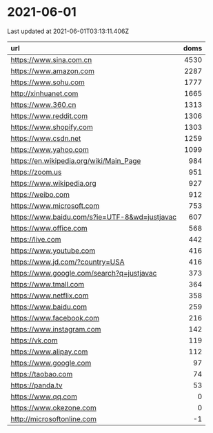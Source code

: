 # 2021-06-01

<!-- BEGIN -->
Last updated at 2021-06-01T03:13:11.406Z

url | doms
:- | -:
https://www.sina.com.cn | 4530
https://www.amazon.com | 2287
https://www.sohu.com | 1777
http://xinhuanet.com | 1665
https://www.360.cn | 1313
https://www.reddit.com | 1306
https://www.shopify.com | 1303
https://www.csdn.net | 1259
https://www.yahoo.com | 1099
https://en.wikipedia.org/wiki/Main_Page | 984
https://zoom.us | 951
https://www.wikipedia.org | 927
https://weibo.com | 912
https://www.microsoft.com | 753
https://www.baidu.com/s?ie=UTF-8&wd=justjavac | 607
https://www.office.com | 568
https://live.com | 442
https://www.youtube.com | 416
https://www.jd.com/?country=USA | 416
https://www.google.com/search?q=justjavac | 373
https://www.tmall.com | 364
https://www.netflix.com | 358
https://www.baidu.com | 259
https://www.facebook.com | 216
https://www.instagram.com | 142
https://vk.com | 119
https://www.alipay.com | 112
https://www.google.com | 97
https://taobao.com | 74
https://panda.tv | 53
https://www.qq.com | 0
https://www.okezone.com | 0
http://microsoftonline.com | -1
<!-- END -->
